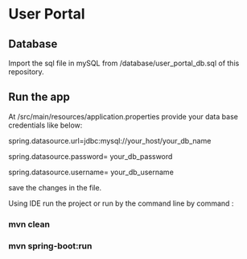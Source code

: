 # User Portal

## Database

Import the sql file in mySQL from /database/user_portal_db.sql of this repository.

## Run the app

At /src/main/resources/application.properties provide your data base credentials like below:

spring.datasource.url=jdbc:mysql://your_host/your_db_name

spring.datasource.password= your_db_password

spring.datasource.username= your_db_username

save the changes in the file.

Using IDE run the project or run by the command line by command :

### mvn clean
### mvn spring-boot:run


